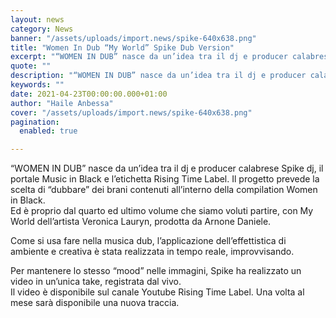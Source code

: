 ```yaml
---
layout: news
category: News
banner: "/assets/uploads/import.news/spike-640x638.png"
title: "Women In Dub “My World” Spike Dub Version"
excerpt: "“WOMEN IN DUB” nasce da un’idea tra il dj e producer calabrese Spike dj, il portale Music in Black e l’etichetta Rising Time Label. Il progetto prevede la scelta di “dubbare” dei brani contenuti all’interno della compilation Women in Black. Ed è proprio dal quarto ed ultimo volume che siamo voluti partire, con My World [&hellip"
quote: ""
description: "“WOMEN IN DUB” nasce da un’idea tra il dj e producer calabrese Spike dj, il portale Music in Black e l’etichetta Rising Time Label. Il progetto prevede la scelta di “dubbare” dei brani contenuti all’interno della compilation Women in Black. Ed è proprio dal quarto ed ultimo volume che siamo voluti partire, con My World [&hellip"
keywords: ""
date: 2021-04-23T00:00:00.000+01:00
author: "Haile Anbessa"
cover: "/assets/uploads/import.news/spike-640x638.png"
pagination:
  enabled: true

---
```


“WOMEN IN DUB” nasce da un’idea tra il dj e producer calabrese Spike dj, il portale Music in Black e l’etichetta Rising Time Label. Il progetto prevede la scelta di “dubbare” dei brani contenuti all’interno della compilation Women in Black.  
Ed è proprio dal quarto ed ultimo volume che siamo voluti partire, con My World dell’artista Veronica Lauryn, prodotta da Arnone Daniele.

Come si usa fare nella musica dub, l’applicazione dell’effettistica di ambiente e creativa è stata realizzata in tempo reale, improvvisando.

Per mantenere lo stesso “mood” nelle immagini, Spike ha realizzato un video in un’unica take, registrata dal vivo.  
Il video è disponibile sul canale Youtube Rising Time Label. Una volta al mese sarà disponibile una nuova traccia.